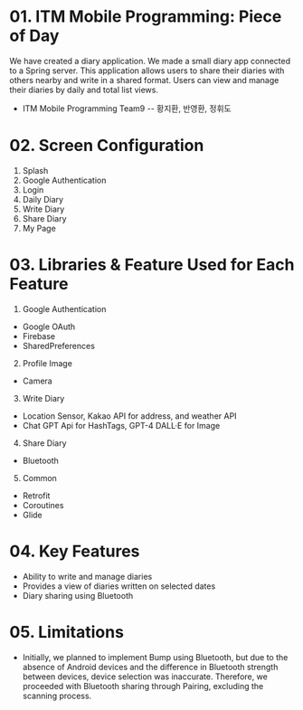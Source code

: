 # 01. ITM Mobile Programming: Piece of Day
We have created a diary application.
We made a small diary app connected to a Spring server.
This application allows users to share their diaries with others nearby and write in a shared format.
Users can view and manage their diaries by daily and total list views.

- ITM Mobile Programming Team9
-- 황지환, 반영환, 정휘도


# 02. Screen Configuration
1. Splash
2. Google Authentication
3. Login
4. Daily Diary
5. Write Diary
6. Share Diary
7. My Page

# 03. Libraries & Feature Used for Each Feature
1. Google Authentication
- Google OAuth
- Firebase
- SharedPreferences

2. Profile Image
- Camera

3. Write Diary
- Location Sensor, Kakao API for address, and weather API
- Chat GPT Api for HashTags, GPT-4 DALL·E for Image

4. Share Diary
- Bluetooth

5. Common
- Retrofit
- Coroutines
- Glide

# 04. Key Features
- Ability to write and manage diaries
- Provides a view of diaries written on selected dates
- Diary sharing using Bluetooth

# 05. Limitations
- Initially, we planned to implement Bump using Bluetooth, but due to the absence of Android devices and the difference in Bluetooth strength between devices, device selection was inaccurate. Therefore, we proceeded with Bluetooth sharing through Pairing, excluding the scanning process.
